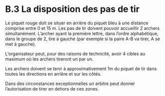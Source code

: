 # B.3 La disposition des pas de tir

Le piquet rouge doit se situer en arrière du piquet bleu à une distance comprise entre 0 et 15 m.
Les pas de tir doivent pouvoir accueillir 2 archers simultanément. L’archer ayant la première lettre, dans
l’ordre alphabétique, dans le groupe de 2, tire à gauche (par exemple si la paire A-B va tirer, A se met à
gauche).

L’organisateur peut, pour des raisons de technicité, avoir 4 cibles au maximum où les archers tireront
un par un.

Les archers doivent se tenir à approximativement 1m du piquet de tir dans toutes les directions en
arrière et sur les côtés.

Dans des circonstances exceptionnelles un arbitre peut donner l’autorisation de tirer en dehors de ces
zones.
